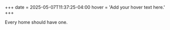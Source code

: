 +++
date = 2025-05-07T11:37:25-04:00
hover = 'Add your hover text here.'
+++

Every home should have one.
